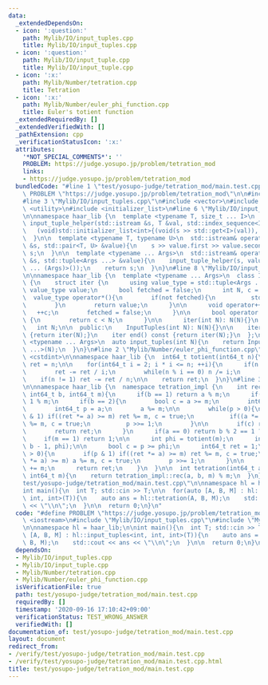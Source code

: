 ```yaml
---
data:
  _extendedDependsOn:
  - icon: ':question:'
    path: Mylib/IO/input_tuples.cpp
    title: Mylib/IO/input_tuples.cpp
  - icon: ':question:'
    path: Mylib/IO/input_tuple.cpp
    title: Mylib/IO/input_tuple.cpp
  - icon: ':x:'
    path: Mylib/Number/tetration.cpp
    title: Tetration
  - icon: ':x:'
    path: Mylib/Number/euler_phi_function.cpp
    title: Euler's totient function
  _extendedRequiredBy: []
  _extendedVerifiedWith: []
  _pathExtension: cpp
  _verificationStatusIcon: ':x:'
  attributes:
    '*NOT_SPECIAL_COMMENTS*': ''
    PROBLEM: https://judge.yosupo.jp/problem/tetration_mod
    links:
    - https://judge.yosupo.jp/problem/tetration_mod
  bundledCode: "#line 1 \"test/yosupo-judge/tetration_mod/main.test.cpp\"\n#define\
    \ PROBLEM \"https://judge.yosupo.jp/problem/tetration_mod\"\n\n#include <iostream>\n\
    #line 3 \"Mylib/IO/input_tuples.cpp\"\n#include <vector>\n#include <tuple>\n#include\
    \ <utility>\n#include <initializer_list>\n#line 6 \"Mylib/IO/input_tuple.cpp\"\
    \n\nnamespace haar_lib {\n  template <typename T, size_t ... I>\n  static void\
    \ input_tuple_helper(std::istream &s, T &val, std::index_sequence<I ...>){\n \
    \   (void)std::initializer_list<int>{(void(s >> std::get<I>(val)), 0) ...};\n\
    \  }\n\n  template <typename T, typename U>\n  std::istream& operator>>(std::istream\
    \ &s, std::pair<T, U> &value){\n    s >> value.first >> value.second;\n    return\
    \ s;\n  }\n\n  template <typename ... Args>\n  std::istream& operator>>(std::istream\
    \ &s, std::tuple<Args ...> &value){\n    input_tuple_helper(s, value, std::make_index_sequence<sizeof\
    \ ... (Args)>());\n    return s;\n  }\n}\n#line 8 \"Mylib/IO/input_tuples.cpp\"\
    \n\nnamespace haar_lib {\n  template <typename ... Args>\n  class InputTuples\
    \ {\n    struct iter {\n      using value_type = std::tuple<Args ...>;\n     \
    \ value_type value;\n      bool fetched = false;\n      int N, c = 0;\n\n    \
    \  value_type operator*(){\n        if(not fetched){\n          std::cin >> value;\n\
    \        }\n        return value;\n      }\n\n      void operator++(){\n     \
    \   ++c;\n        fetched = false;\n      }\n\n      bool operator!=(iter &) const\
    \ {\n        return c < N;\n      }\n\n      iter(int N): N(N){}\n    };\n\n \
    \   int N;\n\n  public:\n    InputTuples(int N): N(N){}\n\n    iter begin() const\
    \ {return iter(N);}\n    iter end() const {return iter(N);}\n  };\n\n  template\
    \ <typename ... Args>\n  auto input_tuples(int N){\n    return InputTuples<Args\
    \ ...>(N);\n  }\n}\n#line 2 \"Mylib/Number/euler_phi_function.cpp\"\n#include\
    \ <cstdint>\n\nnamespace haar_lib {\n  int64_t totient(int64_t n){\n    int64_t\
    \ ret = n;\n\n    for(int64_t i = 2; i * i <= n; ++i){\n      if(n % i == 0){\n\
    \        ret -= ret / i;\n        while(n % i == 0) n /= i;\n      }\n    }\n\n\
    \    if(n != 1) ret -= ret / n;\n\n    return ret;\n  }\n}\n#line 3 \"Mylib/Number/tetration.cpp\"\
    \n\nnamespace haar_lib {\n  namespace tetration_impl {\n    int rec(int64_t a,\
    \ int64_t b, int64_t m){\n      if(b == 1) return a % m;\n      if(b == 0) return\
    \ 1 % m;\n      if(b == 2){\n        bool c = a >= m;\n        int64_t ret = 1;\n\
    \        int64_t p = a;\n        a %= m;\n\n        while(p > 0){\n          if(p\
    \ & 1) if((ret *= a) >= m) ret %= m, c = true;\n          if((a *= a) >= m) a\
    \ %= m, c = true;\n          p >>= 1;\n        }\n\n        if(c) ret += m;\n\
    \        return ret;\n      }\n      if(a == 0) return b % 2 == 1 ? 0 : 1;\n \
    \     if(m == 1) return 1;\n\n      int phi = totient(m);\n      int p = rec(a,\
    \ b - 1, phi);\n\n      bool c = p >= phi;\n      int64_t ret = 1;\n\n      while(p\
    \ > 0){\n        if(p & 1) if((ret *= a) >= m) ret %= m, c = true;\n        if((a\
    \ *= a) >= m) a %= m, c = true;\n        p >>= 1;\n      }\n\n      if(c) ret\
    \ += m;\n      return ret;\n    }\n  }\n\n  int tetration(int64_t a, int64_t b,\
    \ int64_t m){\n    return tetration_impl::rec(a, b, m) % m;\n  }\n}\n#line 6 \"\
    test/yosupo-judge/tetration_mod/main.test.cpp\"\n\nnamespace hl = haar_lib;\n\n\
    int main(){\n  int T; std::cin >> T;\n\n  for(auto [A, B, M] : hl::input_tuples<int,\
    \ int, int>(T)){\n    auto ans = hl::tetration(A, B, M);\n    std::cout << ans\
    \ << \"\\n\";\n  }\n\n  return 0;\n}\n"
  code: "#define PROBLEM \"https://judge.yosupo.jp/problem/tetration_mod\"\n\n#include\
    \ <iostream>\n#include \"Mylib/IO/input_tuples.cpp\"\n#include \"Mylib/Number/tetration.cpp\"\
    \n\nnamespace hl = haar_lib;\n\nint main(){\n  int T; std::cin >> T;\n\n  for(auto\
    \ [A, B, M] : hl::input_tuples<int, int, int>(T)){\n    auto ans = hl::tetration(A,\
    \ B, M);\n    std::cout << ans << \"\\n\";\n  }\n\n  return 0;\n}\n"
  dependsOn:
  - Mylib/IO/input_tuples.cpp
  - Mylib/IO/input_tuple.cpp
  - Mylib/Number/tetration.cpp
  - Mylib/Number/euler_phi_function.cpp
  isVerificationFile: true
  path: test/yosupo-judge/tetration_mod/main.test.cpp
  requiredBy: []
  timestamp: '2020-09-16 17:10:42+09:00'
  verificationStatus: TEST_WRONG_ANSWER
  verifiedWith: []
documentation_of: test/yosupo-judge/tetration_mod/main.test.cpp
layout: document
redirect_from:
- /verify/test/yosupo-judge/tetration_mod/main.test.cpp
- /verify/test/yosupo-judge/tetration_mod/main.test.cpp.html
title: test/yosupo-judge/tetration_mod/main.test.cpp
---
```


